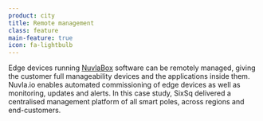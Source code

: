 ```yaml
---
product: city
title: Remote management
class: feature
main-feature: true
icon: fa-lightbulb
---
```


Edge devices running [NuvlaBox](https://sixsq.com/products-and-services/nuvlabox/overview) software can be remotely managed, giving the customer full manageability devices and the applications inside them. Nuvla.io enables automated commissioning of edge devices as well as monitoring, updates and alerts. In this case study, SixSq delivered a centralised management platform of all smart poles, across regions and end-customers.